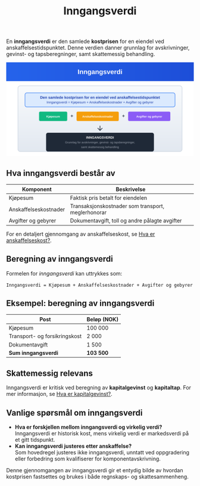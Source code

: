 ﻿---
title: "Inngangsverdi"
seoTitle: "Inngangsverdi"
description: 'En **inngangsverdi** er den samlede **kostprisen** for en eiendel ved anskaffelsestidspunktet. Denne verdien danner grunnlag for avskrivninger, gevinst- og taps...'
summary: "Definisjon av inngangsverdi, hva den består av, beregningseksempler og skattemessig relevans."
---

En **inngangsverdi** er den samlede **kostprisen** for en eiendel ved anskaffelsestidspunktet. Denne verdien danner grunnlag for avskrivninger, gevinst- og tapsberegninger, samt skattemessig behandling.

![Inngangsverdi](inngangsverdi-image.svg)

## Hva inngangsverdi består av

| Komponent               | Beskrivelse                                          |
| ----------------------- | ---------------------------------------------------- |
| Kjøpesum                | Faktisk pris betalt for eiendelen                    |
| Anskaffelseskostnader   | Transaksjonskostnader som transport, meglerhonorar   |
| Avgifter og gebyrer     | Dokumentavgift, toll og andre pålagte avgifter       |

For en detaljert gjennomgang av anskaffelseskost, se [Hva er anskaffelseskost?](/blogs/regnskap/hva-er-anskaffelseskost "Hva er Anskaffelseskost? Beregning, Komponenter og Regnskapsføring").

## Beregning av inngangsverdi

Formelen for *inngangsverdi* kan uttrykkes som:

```text
Inngangsverdi = Kjøpesum + Anskaffelseskostnader + Avgifter og gebyrer
```

## Eksempel: beregning av inngangsverdi

| Post                          | Beløp (NOK) |
| ----------------------------  | ----------- |
| Kjøpesum                      | 100 000     |
| Transport- og forsikringskost |   2 000     |
| Dokumentavgift                |   1 500     |
| **Sum inngangsverdi**         | **103 500** |

## Skattemessig relevans

Inngangsverdi er kritisk ved beregning av **kapitalgevinst** og **kapitaltap**. For mer informasjon, se [Hva er kapitalgevinst?](/blogs/regnskap/hva-er-kapitalgevinst "Hva er kapitalgevinst? Definisjon, Beregning og Skattebehandling").

## Vanlige spørsmål om inngangsverdi

* **Hva er forskjellen mellom inngangsverdi og virkelig verdi?**  
  Inngangsverdi er historisk kost, mens virkelig verdi er markedsverdi på et gitt tidspunkt.
* **Kan inngangsverdi justeres etter anskaffelse?**  
  Som hovedregel justeres ikke inngangsverdi, unntatt ved oppgradering eller forbedring som kvalifiserer for komponentavskrivning.

Denne gjennomgangen av inngangsverdi gir et entydig bilde av hvordan kostprisen fastsettes og brukes i både regnskaps- og skattesammenheng.










